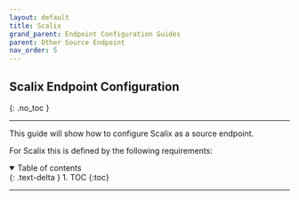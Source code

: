 ```yaml
---
layout: default
title: Scalix
grand_parent: Endpoint Configuration Guides
parent: Other Source Endpoint
nav_order: 5
---
```


## Scalix Endpoint Configuration
{: .no_toc }

---

This guide will show how to configure Scalix as a source endpoint. 

For Scalix this is defined by the following requirements:

<a name="top"></a>
<details open markdown="block">
  <summary>
    Table of contents
  </summary>
  {: .text-delta }
1. TOC
{:toc}
</details>

---
